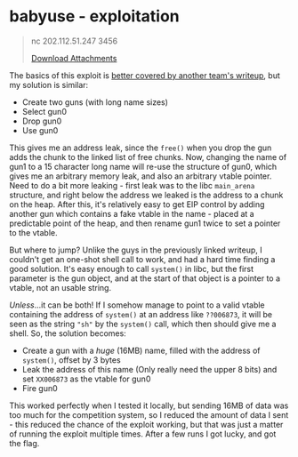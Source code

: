 # babyuse - exploitation

> nc 202.112.51.247 3456
>
> [Download Attachments](./e1b84982-14dc-45f3-a41b-fb80b4805bd1.zip)

The basics of this exploit is [better covered by another team's writeup](https://github.com/Kileak/CTF/blob/master/2017/bctf/pwn/babyuse/readme.md),
but my solution is similar:

* Create two guns (with long name sizes)
* Select gun0
* Drop gun0
* Use gun0

This gives me an address leak, since the `free()` when you drop the gun adds
the chunk to the linked list of free chunks. Now, changing the name of gun1 to
a 15 character long name will re-use the structure of gun0, which gives me an
arbitrary memory leak, and also an arbitrary vtable pointer. Need to do a bit
more leaking - first leak was to the libc `main_arena` structure, and right
below the address we leaked is the address to a chunk on the heap. After this,
it's relatively easy to get EIP control by adding another gun which contains a
fake vtable in the name - placed at a predictable point of the heap, and then
rename gun1 twice to set a pointer to the vtable.

But where to jump? Unlike the guys in the previously linked writeup, I couldn't
get an one-shot shell call to work, and had a hard time finding a good
solution. It's easy enough to call `system()` in libc, but the first parameter
is the gun object, and at the start of that object is a pointer to a vtable,
not an usable string.

_Unless_...it can be both! If I somehow manage to point to a valid vtable
containing the address of `system()` at an address like `??006873`, it will
be seen as the string `"sh"` by the `system()` call, which then should give me
a shell. So, the solution becomes:

* Create a gun with a _huge_ (16MB) name, filled with the address of `system()`, offset by 3 bytes
* Leak the address of this name (Only really need the upper 8 bits) and set `XX006873` as the vtable for gun0
* Fire gun0

This worked perfectly when I tested it locally, but sending 16MB of data was
too much for the competition system, so I reduced the amount of data I sent -
this reduced the chance of the exploit working, but that was just a matter of
running the exploit multiple times. After a few runs I got lucky, and got the
flag.
